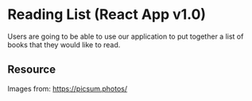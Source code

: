 # Reading List (React App v1.0)

Users are going to be able to use our application to put together a list of books that they would like to read.

## Resource

Images from: https://picsum.photos/
